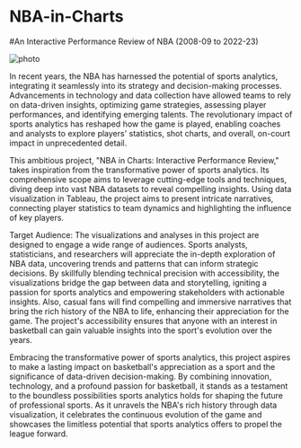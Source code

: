 # NBA-in-Charts
#An Interactive Performance Review of NBA (2008-09 to 2022-23)

![photo](https://assets.turbologo.com/blog/en/2019/10/19084930/NBA-logo-illustration-958x575.jpg)

In recent years, the NBA has harnessed the potential of sports analytics, integrating it seamlessly into its strategy and decision-making processes. Advancements in technology and data collection have allowed teams to rely on data-driven insights, optimizing game strategies, assessing player performances, and identifying emerging talents. The revolutionary impact of sports analytics has reshaped how the game is played, enabling coaches and analysts to explore players' statistics, shot charts, and overall, on-court
impact in unprecedented detail.

This ambitious project, "NBA in Charts: Interactive Performance Review," takes inspiration from the transformative power of sports analytics. Its comprehensive scope aims to leverage cutting-edge tools and techniques, diving deep into vast NBA datasets to reveal compelling insights. Using data visualization in Tableau, the project aims to present intricate narratives, connecting player statistics to team dynamics and highlighting the influence of key players.

Target Audience: The visualizations and analyses in this project are designed to engage a wide range of audiences. Sports analysts, statisticians, and researchers will appreciate the in-depth exploration of NBA data, uncovering trends and patterns that can inform strategic decisions. By skillfully blending technical precision with accessibility, the visualizations bridge the gap between data and storytelling, igniting a passion for sports analytics and empowering stakeholders with actionable insights. Also, casual fans will find compelling and immersive narratives that bring the rich history of the NBA to life, enhancing their appreciation for the game. The project's accessibility ensures that anyone with an interest in basketball can gain valuable insights into the sport's evolution over the years.

Embracing the transformative power of sports analytics, this project aspires to make a lasting impact on basketball's appreciation as a sport and the significance of data-driven decision-making. By combining innovation, technology, and a profound passion for basketball, it stands as a testament to the boundless possibilities sports analytics holds for shaping the future of professional sports. As it unravels the NBA's rich history through data visualization, it celebrates the continuous evolution of the game and showcases the limitless potential that sports analytics offers to propel the league forward.
